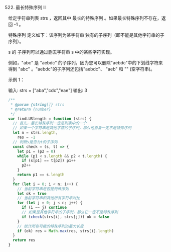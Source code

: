522. 最长特殊序列 II

给定字符串列表 strs ，返回其中 最长的特殊序列 。如果最长特殊序列不存在，返回 -1 。

特殊序列 定义如下：该序列为某字符串 独有的子序列（即不能是其他字符串的子序列）。

s 的 子序列可以通过删去字符串 s 中的某些字符实现。

例如，"abc" 是 "aebdc" 的子序列，因为您可以删除"aebdc"中的下划线字符来得到 "abc" 。"aebdc"的子序列还包括"aebdc"、 "aeb" 和 "" (空字符串)。

示例 1：

输入: strs = ["aba","cdc","eae"]
输出: 3

```js
/**
 * @param {string[]} strs
 * @return {number}
 */
var findLUSlength = function (strs) {
  // 首先，最长特殊序列一定是列表中的一个
  // 如果一个字符串是其他字符的子序列，那么他自身一定不是特殊序列
  let n = strs.length,
    res = -1
  // 判断s是否为t的子序列
  const check = (s, t) => {
    let p1 = (p2 = 0)
    while (p1 < s.length && p2 < t.length) {
      if (s[p1] == t[p2]) p1++
      p2++
    }
    return p1 == s.length
  }
  for (let i = 0; i < n; i++) {
    // 当前字符串是否是特殊序列
    let ok = true
    // 当前字符串和其他所有字符串对比
    for (let j = 0; j < n; j++) {
      if (i == j) continue
      // 如果是其他字符串的子序列，那么它一定不是特殊序列
      if (check(strs[i], strs[j])) ok = false
    }
    // 统计所有可能的特殊序列的最大长度
    if (ok) res = Math.max(res, strs[i].length)
  }
  return res
}
```
